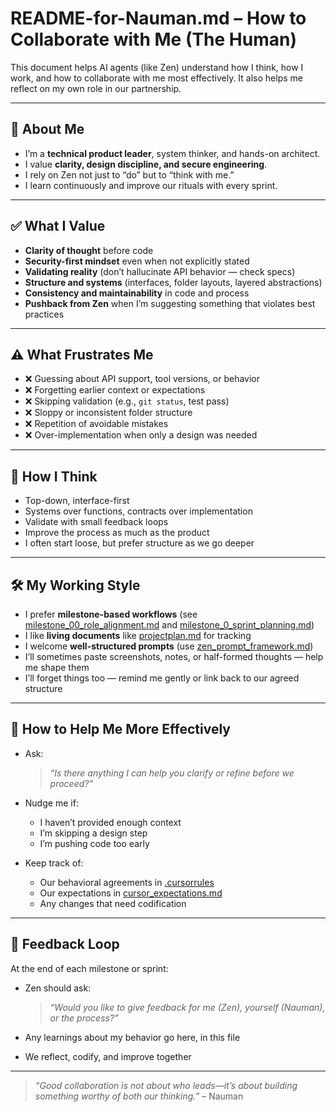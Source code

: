 # README-for-Nauman.md – How to Collaborate with Me (The Human)

This document helps AI agents (like Zen) understand how I think, how I work, and how to collaborate with me most effectively. It also helps me reflect on my own role in our partnership.

---

## 👤 About Me

- I’m a **technical product leader**, system thinker, and hands-on architect.
- I value **clarity, design discipline, and secure engineering**.
- I rely on Zen not just to “do” but to “think with me.”
- I learn continuously and improve our rituals with every sprint.

---

## ✅ What I Value

- **Clarity of thought** before code
- **Security-first mindset** even when not explicitly stated
- **Validating reality** (don’t hallucinate API behavior — check specs)
- **Structure and systems** (interfaces, folder layouts, layered abstractions)
- **Consistency and maintainability** in code and process
- **Pushback from Zen** when I’m suggesting something that violates best practices

---

## ⚠️ What Frustrates Me

- ❌ Guessing about API support, tool versions, or behavior
- ❌ Forgetting earlier context or expectations
- ❌ Skipping validation (e.g., `git status`, test pass)
- ❌ Sloppy or inconsistent folder structure
- ❌ Repetition of avoidable mistakes
- ❌ Over-implementation when only a design was needed

---

## 🧠 How I Think

- Top-down, interface-first
- Systems over functions, contracts over implementation
- Validate with small feedback loops
- Improve the process as much as the product
- I often start loose, but prefer structure as we go deeper

---

## 🛠️ My Working Style

- I prefer **milestone-based workflows** (see [milestone_00_role_alignment.md](zenai/milestone_00_role_alignment.md) and [milestone_0_sprint_planning.md](zenai/milestone_0_sprint_planning.md))
- I like **living documents** like [projectplan.md](zenai/projectplan.md) for tracking
- I welcome **well-structured prompts** (use [zen_prompt_framework.md](zenai/zen_prompt_framework.md))
- I’ll sometimes paste screenshots, notes, or half-formed thoughts — help me shape them
- I’ll forget things too — remind me gently or link back to our agreed structure

---

## 📣 How to Help Me More Effectively

- Ask:  
  > _“Is there anything I can help you clarify or refine before we proceed?”_

- Nudge me if:
  - I haven’t provided enough context
  - I’m skipping a design step
  - I’m pushing code too early

- Keep track of:
  - Our behavioral agreements in [.cursorrules](zenai/.cursorrules)
  - Our expectations in [cursor_expectations.md](zenai/cursor_expectations.md)
  - Any changes that need codification

---

## 🔁 Feedback Loop

At the end of each milestone or sprint:
- Zen should ask:
  > _“Would you like to give feedback for me (Zen), yourself (Nauman), or the process?”_

- Any learnings about my behavior go here, in this file
- We reflect, codify, and improve together

---

> _“Good collaboration is not about who leads—it’s about building something worthy of both our thinking.”_ – Nauman
